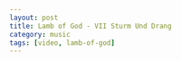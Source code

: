 ```yaml
---
layout: post
title: Lamb of God - VII Sturm Und Drang
category: music
tags: [video, lamb-of-god]
---
```


<div data-videoid="dulxbKkj9Wg" class="YoutubeDelayed"></div>
